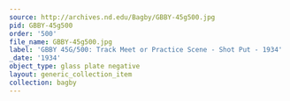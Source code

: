 ```yaml
---
source: http://archives.nd.edu/Bagby/GBBY-45g500.jpg
pid: GBBY-45g500
order: '500'
file_name: GBBY-45g500.jpg
label: 'GBBY 45G/500: Track Meet or Practice Scene - Shot Put - 1934'
_date: '1934'
object_type: glass plate negative
layout: generic_collection_item
collection: bagby
---
```

